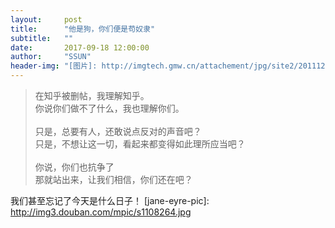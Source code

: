 ```yaml
---
layout:     post
title:      "他是狗，你们便是苟奴隶"
subtitle:   ""
date:       2017-09-18 12:00:00
author:     "SSUN"
header-img: "[图片]: http://imgtech.gmw.cn/attachement/jpg/site2/20111223/f04da22d7ba7105e1d7507.jpg "
---
```


> 在知乎被删帖，我理解知乎。  
> 你说你们做不了什么，我也理解你们。  
> <br/>
> 只是，总要有人，还敢说点反对的声音吧？    
> 只是，不想让这一切，看起来都变得如此理所应当吧？  
> <br/>
> 你说，你们也抗争了  
> 那就站出来，让我们相信，你们还在吧？


我们甚至忘记了今天是什么日子！
[jane-eyre-pic]: http://img3.douban.com/mpic/s1108264.jpg